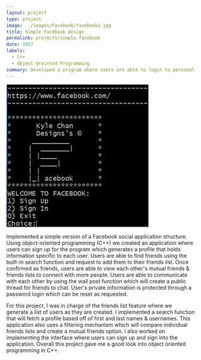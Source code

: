 ```yaml
---
layout: project
type: project
image: ../images/Facebook/facebook1.jpg
title: Simple Facebook Design 
permalink: projects/simple-facebook
date: 2017
labels:
  - C++
  - Object Oreinted Programming
summary: Developed a program where users are able to login to personal profiles to store information and interact with friends.
---
```

<img class="ui medium right floated rounded image" src="../images/Facebook/facebook1.jpg">

Implemented a simple version of a Facebook social application structure. Using object-oriented programming (C++) we created an application where users can sign up for the program which generates a profile that holds information specific to each user. Users are able to find friends using the built-in search function and request to add them to their friends list. Once confirmed as friends, users are able to view each other's mutual friends & friends lists to connect with more people. Users are able to communicate with each other by using the wall post function which will create a public thread for friends to chat.  User's private information is protected through a password login which can be reset as requested. 

For this project, I was in charge of the friends list feature where we generate a list of users as they are created. I implemented a search function that will fetch a profile based off of first and last names & usernames. This application also uses a filtering mechanism which will compare individual friends lists and create a mutual friends option. I also worked on implementing the interface where users can sign up and sign into the application. Overall this project gave me a good look into object oriented programming in C++.

